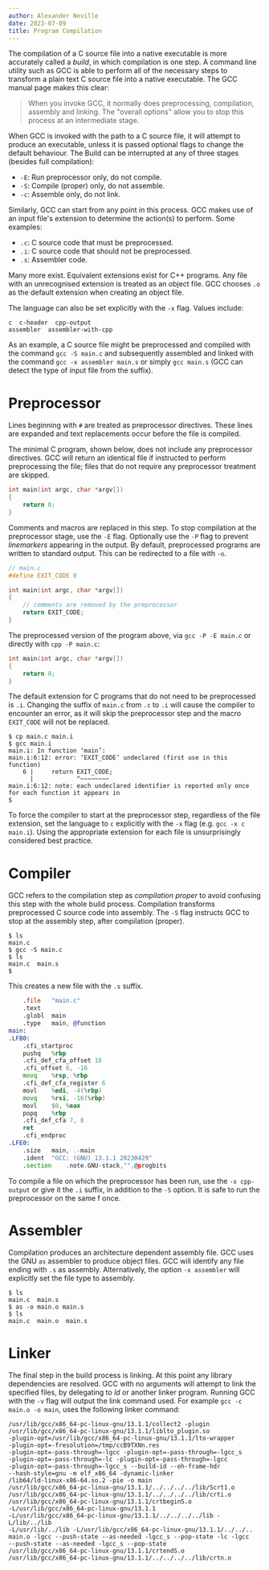 ```yaml
---
author: Alexander Neville
date: 2023-07-09
title: Program Compilation
---
```


The compilation of a C source file into a native executable is more
accurately called a _build_, in which compilation is one step. A command
line utility such as GCC is able to perform all of the necessary steps
to transform a plain text C source file into a native executable. The
GCC manual page makes this clear:

> When you invoke GCC, it normally does preprocessing, compilation,
> assembly and linking. The "overall options" allow you to stop this
> process at an intermediate stage.

When GCC is invoked with the path to a C source file, it will attempt to
produce an executable, unless it is passed optional flags to change the
default behaviour. The Build can be interrupted at any of three stages
(besides full compilation):

- `-E`: Run preprocessor only, do not compile.
- `-S`: Compile (proper) only, do not assemble.
- `-c`: Assemble only, do not link.

Similarly, GCC can start from any point in this process. GCC makes use
of an input file's extension to determine the action(s) to perform. Some
examples:

- `.c`: C source code that must be preprocessed.
- `.i`: C source code that should not be preprocessed.
- `.s`: Assembler code.

Many more exist. Equivalent extensions exist for C++ programs. Any file
with an unrecognised extension is treated as an object file. GCC chooses
`.o` as the default extension when creating an object file.

The language can also be set explicitly with the `-x` flag. Values
include:

```language-plaintext
c  c-header  cpp-output
assembler  assembler-with-cpp
```

As an example, a C source file might be preprocessed and compiled with
the command `gcc -S main.c` and subsequently assembled and linked with
the command `gcc -x assembler main.s` or simply `gcc main.s` (GCC can
detect the type of input file from the suffix).

# Preprocessor

Lines beginning with `#` are treated as preprocessor directives. These
lines are expanded and text replacements occur before the file is
compiled.

The minimal C program, shown below, does not include any preprocessor
directives. GCC will return an identical file if instructed to perform
preprocessing the file; files that do not require any preprocessor
treatment are skipped.

```c
int main(int argc, char *argv[])
{
    return 0;
}
```

Comments and macros are replaced in this step. To stop compilation at
the preprocessor stage, use the `-E` flag. Optionally use the `-P` flag
to prevent _linemarkers_ appearing in the output. By default,
preprocessed programs are written to standard output. This can be
redirected to a file with `-o`.

```c
// main.c
#define EXIT_CODE 0

int main(int argc, char *argv[])
{
    // comments are removed by the preprocessor
    return EXIT_CODE;
}
```

The preprocessed version of the program above, via `gcc -P -E main.c` or
directly with `cpp -P main.c`:

```c
int main(int argc, char *argv[])
{
    return 0;
}
```

The default extension for C programs that do not need to be preprocessed
is `.i`. Changing the suffix of `main.c` from `.c` to `.i` will cause
the compiler to encounter an error, as it will skip the preprocessor
step and the macro `EXIT_CODE` will not be replaced.

```language-plaintext
$ cp main.c main.i
$ gcc main.i
main.i: In function ‘main’:
main.i:6:12: error: ‘EXIT_CODE’ undeclared (first use in this function)
    6 |     return EXIT_CODE;
      |            ^~~~~~~~~
main.i:6:12: note: each undeclared identifier is reported only once for each function it appears in
$
```

To force the compiler to start at the preprocessor step, regardless of
the file extension, set the language to `c` explicitly with the `-x`
flag (e.g. `gcc -x c main.i`). Using the appropriate extension for each
file is unsurprisingly considered best practice.

# Compiler

GCC refers to the compilation step as _compilation proper_ to avoid
confusing this step with the whole build process. Compilation transforms
preprocessed C source code into assembly. The `-S` flag instructs GCC to
stop at the assembly step, after compilation (proper).

```language-plaintext
$ ls
main.c
$ gcc -S main.c
$ ls
main.c  main.s
$
```

This creates a new file with the `.s` suffix.

```{.asm .gnuassembler .s}
    .file   "main.c"
    .text
    .globl  main
    .type   main, @function
main:
.LFB0:
    .cfi_startproc
    pushq   %rbp
    .cfi_def_cfa_offset 16
    .cfi_offset 6, -16
    movq    %rsp, %rbp
    .cfi_def_cfa_register 6
    movl    %edi, -4(%rbp)
    movq    %rsi, -16(%rbp)
    movl    $0, %eax
    popq    %rbp
    .cfi_def_cfa 7, 8
    ret
    .cfi_endproc
.LFE0:
    .size   main, .-main
    .ident  "GCC: (GNU) 13.1.1 20230429"
    .section    .note.GNU-stack,"",@progbits
```

To compile a file on which the preprocessor has been run, use the
`-x cpp-output` or give it the `.i` suffix, in addition to the `-S`
option. It is safe to run the preprocessor on the same f once.

# Assembler

Compilation produces an architecture dependent assembly file. GCC uses
the GNU `as` assembler to produce object files. GCC will identify any
file ending with `.s` as assembly. Alternatively, the option
`-x assembler` will explicitly set the file type to assembly.

```language-plaintext
$ ls
main.c  main.s
$ as -o main.o main.s
$ ls
main.c  main.o  main.s
```

# Linker

The final step in the build process is linking. At this point any
library dependencies are resolved. GCC with no arguments will attempt to
link the specified files, by delegating to _ld_ or another linker
program. Running GCC with the `-v` flag will output the link command
used. For example `gcc -c main.o -o main`, uses the following linker
command:

```language-plaintext
/usr/lib/gcc/x86_64-pc-linux-gnu/13.1.1/collect2 -plugin
/usr/lib/gcc/x86_64-pc-linux-gnu/13.1.1/liblto_plugin.so
-plugin-opt=/usr/lib/gcc/x86_64-pc-linux-gnu/13.1.1/lto-wrapper
-plugin-opt=-fresolution=/tmp/ccB9TXNn.res
-plugin-opt=-pass-through=-lgcc -plugin-opt=-pass-through=-lgcc_s
-plugin-opt=-pass-through=-lc -plugin-opt=-pass-through=-lgcc
-plugin-opt=-pass-through=-lgcc_s --build-id --eh-frame-hdr
--hash-style=gnu -m elf_x86_64 -dynamic-linker
/lib64/ld-linux-x86-64.so.2 -pie -o main
/usr/lib/gcc/x86_64-pc-linux-gnu/13.1.1/../../../../lib/Scrt1.o
/usr/lib/gcc/x86_64-pc-linux-gnu/13.1.1/../../../../lib/crti.o
/usr/lib/gcc/x86_64-pc-linux-gnu/13.1.1/crtbeginS.o
-L/usr/lib/gcc/x86_64-pc-linux-gnu/13.1.1
-L/usr/lib/gcc/x86_64-pc-linux-gnu/13.1.1/../../../../lib -L/lib/../lib
-L/usr/lib/../lib -L/usr/lib/gcc/x86_64-pc-linux-gnu/13.1.1/../../..
main.o -lgcc --push-state --as-needed -lgcc_s --pop-state -lc -lgcc
--push-state --as-needed -lgcc_s --pop-state
/usr/lib/gcc/x86_64-pc-linux-gnu/13.1.1/crtendS.o
/usr/lib/gcc/x86_64-pc-linux-gnu/13.1.1/../../../../lib/crtn.o
```
